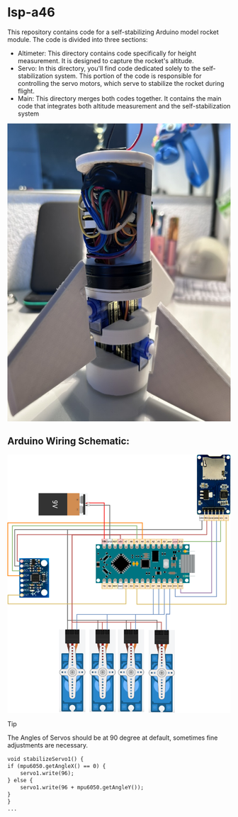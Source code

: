 # lsp-a46
This repository contains code for a self-stabilizing Arduino model rocket module. The code is divided into three sections:

- Altimeter: This directory contains code specifically for height measurement. It is designed to capture the rocket's altitude.
- Servo: In this directory, you'll find code dedicated solely to the self-stabilization system. This portion of the code is responsible for controlling the servo motors, which serve to stabilize the rocket during flight.
- Main: This directory merges both codes together. It contains the main code that integrates both altitude measurement and the self-stabilization system

![Modelrocket-Module](/img/module.jpeg)

## Arduino Wiring Schematic:

![Modelrocket-Module](/img/schema.png)


> [!TIP]
> The Angles of Servos should be at 90 degree at default, sometimes fine adjustments are necessary.

    void stabilizeServo1() {
    if (mpu6050.getAngleX() == 0) {
        servo1.write(96);
    } else {
        servo1.write(96 + mpu6050.getAngleY());
    }
    }
    ...

